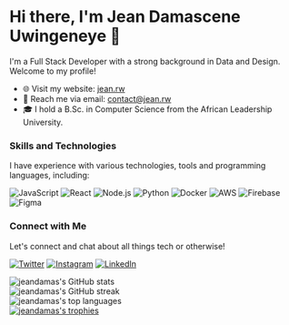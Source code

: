 # Hi there, I'm Jean Damascene Uwingeneye 👋

I'm a Full Stack Developer with a strong background in Data and Design. Welcome to my profile!

- 🌐 Visit my website: [jean.rw](https://jean.rw/)
- 📧 Reach me via email: contact@jean.rw
- 🎓 I hold a B.Sc. in Computer Science from the African Leadership University.

### Skills and Technologies

I have experience with various technologies, tools and programming languages, including:

![JavaScript](https://img.shields.io/badge/-JavaScript-F7DF1E?logo=javascript&logoColor=white&labelColor=F7DF1E&style=flat-square)
![React](https://img.shields.io/badge/-React-61DAFB?logo=react&logoColor=white&labelColor=61DAFB&style=flat-square)
![Node.js](https://img.shields.io/badge/-Node.js-339933?logo=node.js&logoColor=white&labelColor=339933&style=flat-square)
![Python](https://img.shields.io/badge/-Python-3776AB?logo=python&logoColor=white&labelColor=3776AB&style=flat-square)
![Docker](https://img.shields.io/badge/-Docker-2496ED?logo=docker&logoColor=white&labelColor=2496ED&style=flat-square)
![AWS](https://img.shields.io/badge/-AWS-232F3E?logo=amazon-aws&logoColor=white&labelColor=232F3E&style=flat-square)
![Firebase](https://img.shields.io/badge/-Firebase-FFCA28?logo=firebase&logoColor=white&labelColor=FFCA28&style=flat-square)
![Figma](https://img.shields.io/badge/-Figma-F24E1E?logo=figma&logoColor=white&labelColor=F24E1E&style=flat-square)

### Connect with Me

Let's connect and chat about all things tech or otherwise!

[![Twitter](https://img.shields.io/badge/-Twitter-1DA1F2?logo=twitter&logoColor=white&labelColor=1DA1F2&style=for-the-badge)](https://twitter.com/jean_damascen)
[![Instagram](https://img.shields.io/badge/-Instagram-E4405F?logo=instagram&logoColor=white&labelColor=E4405F&style=for-the-badge)](https://instagram.com/jean_damascene_u)
[![LinkedIn](https://img.shields.io/badge/-LinkedIn-0077B5?logo=linkedin&logoColor=white&labelColor=0077B5&style=for-the-badge)](https://linkedin.com/in/jean-damascene-uwingeneye)

<div align="left">
  <img src="https://github-readme-stats.vercel.app/api?username=jeandamas&show_icons=true&locale=en" alt="jeandamas's GitHub stats">
  <br>
  <img src="https://github-readme-streak-stats.herokuapp.com/?user=jeandamas" alt="jeandamas's GitHub streak">
  <br>
  <img src="https://github-readme-stats.vercel.app/api/top-langs/?username=jeandamas&layout=compact" alt="jeandamas's top languages">
  <br>
  <a href="https://github.com/ryo-ma/github-profile-trophy"><img src="https://github-profile-trophy.vercel.app/?username=jeandamas" alt="jeandamas's trophies"></a>
</div>
